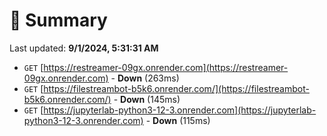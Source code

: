 # 📖 Summary
Last updated: **9/1/2024, 5:31:31 AM**

- `GET` [https://restreamer-09gx.onrender.com](https://restreamer-09gx.onrender.com) - **Down** (263ms)
- `GET` [https://filestreambot-b5k6.onrender.com/](https://filestreambot-b5k6.onrender.com/) - **Down** (145ms)
- `GET` [https://jupyterlab-python3-12-3.onrender.com](https://jupyterlab-python3-12-3.onrender.com) - **Down** (115ms)
